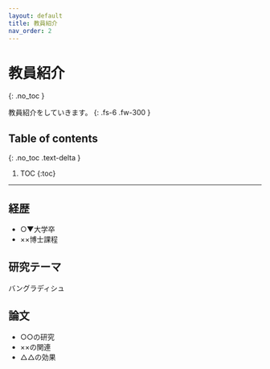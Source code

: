 ```yaml
---
layout: default
title: 教員紹介
nav_order: 2
---
```


# 教員紹介
{: .no_toc }


教員紹介をしていきます。
{: .fs-6 .fw-300 }

## Table of contents
{: .no_toc .text-delta }

1. TOC
{:toc}

---

## 経歴

+ ○▼大学卒
+ ××博士課程

## 研究テーマ

バングラディシュ

## 論文

+ ○○の研究
+ ××の関連
+ △△の効果
